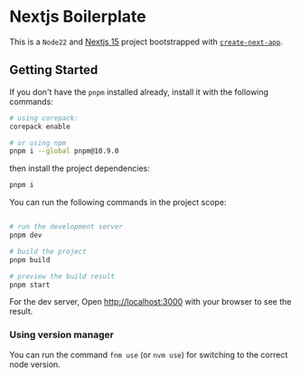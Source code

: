 # Nextjs Boilerplate

This is a `Node22` and [Nextjs 15](https://nextjs.org/) project bootstrapped with [`create-next-app`](https://github.com/vercel/next.js/tree/deprecated-main/packages/create-next-app).

## Getting Started

If you don't have the `pnpm` installed already, install it with the following commands:

```bash
# using corepack:
corepack enable

# or using npm
pnpm i --global pnpm@10.9.0
```

then install the project dependencies:

```bash
pnpm i
```

You can run the following commands in the project scope:

```bash

# run the development server
pnpm dev

# build the project
pnpm build

# preview the build result
pnpm start
```

For the dev server, Open [http://localhost:3000](http://localhost:3000) with your browser to see the result.

### Using version manager

You can run the command `fnm use` (or `nvm use`) for switching to the correct node version.
